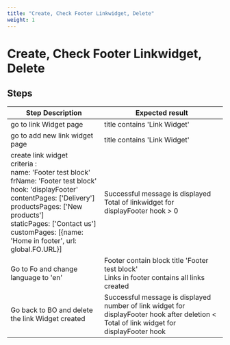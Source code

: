 ```yaml
---
title: "Create, Check Footer Linkwidget, Delete"
weight: 1
---
```


# Create, Check Footer Linkwidget, Delete
## Steps
| Step Description | Expected result |
| ----- | ----- |
| go to link Widget page | title contains 'Link Widget' |
| go to add new link widget page | title contains 'Link Widget' |
| create link widget <br>criteria : <br>name: 'Footer test block'<br>frName: 'Footer test block'<br>hook: 'displayFooter'<br>contentPages: ['Delivery']<br>productsPages: ['New products']<br>staticPages: ['Contact us']<br>customPages: [{name: 'Home in footer', url: global.FO.URL}] | Successful message is displayed <br>Total of linkwidget for displayFooter hook > 0 |
| Go to Fo and change language to 'en' | Footer contain block title 'Footer test block'<br>Links in footer contains all links created |
| Go back to BO and delete the link Widget created | Successful message is displayed<br>number of link widget for displayFooter hook after deletion < Total of link widget for displayFooter hook |

